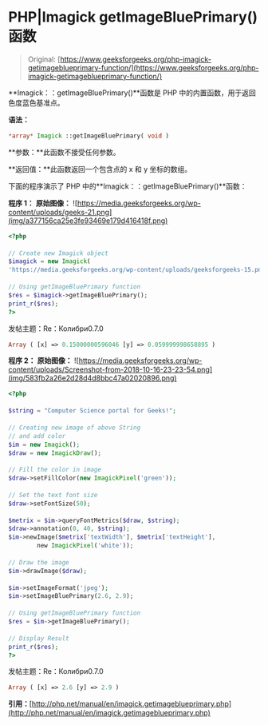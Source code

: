 # PHP|Imagick getImageBluePrimary()函数

> Original: [https://www.geeksforgeeks.org/php-imagick-getimageblueprimary-function/](https://www.geeksforgeeks.org/php-imagick-getimageblueprimary-function/)

**Imagick：：getImageBluePrimary()**函数是 PHP 中的内置函数，用于返回色度蓝色基准点。

**语法：**

```php
*array* Imagick ::getImageBluePrimary( void )
```

**参数：**此函数不接受任何参数。

**返回值：**此函数返回一个包含点的 x 和 y 坐标的数组。

下面的程序演示了 PHP 中的**Imagick：：getImageBluePrimary()**函数：

**程序 1：**
**原始图像：**
![https://media.geeksforgeeks.org/wp-content/uploads/geeks-21.png](img/a377156ca25e3fe93469e179d416418f.png)

```php
<?php

// Create new Imagick object
$imagick = new Imagick(
'https://media.geeksforgeeks.org/wp-content/uploads/geeksforgeeks-15.png');

// Using getImageBluePrimary function
$res = $imagick->getImageBluePrimary();
print_r($res);
?>
```

发帖主题：Re：Колибри0.7.0

```php
Array ( [x] => 0.15000000596046 [y] => 0.059999998658895 ) 

```

**程序 2：**
**原始图像：**
![https://media.geeksforgeeks.org/wp-content/uploads/Screenshot-from-2018-10-16-23-23-54.png](img/583fb2a26e2d28d4d8bbc47a02020896.png)

```php
<?php 

$string = "Computer Science portal for Geeks!"; 

// Creating new image of above String 
// and add color  
$im = new Imagick(); 
$draw = new ImagickDraw(); 

// Fill the color in image 
$draw->setFillColor(new ImagickPixel('green')); 

// Set the text font size 
$draw->setFontSize(50); 

$metrix = $im->queryFontMetrics($draw, $string); 
$draw->annotation(0, 40, $string); 
$im->newImage($metrix['textWidth'], $metrix['textHeight'], 
        new ImagickPixel('white')); 

// Draw the image         
$im->drawImage($draw); 

$im->setImageFormat('jpeg'); 
$im->setImageBluePrimary(2.6, 2.9);

// Using getImageBluePrimary function
$res = $im->getImageBluePrimary();

// Display Result
print_r($res);
?>
```

发帖主题：Re：Колибри0.7.0

```php
Array ( [x] => 2.6 [y] => 2.9 ) 

```

**引用：**[http://php.net/manual/en/imagick.getimageblueprimary.php](http://php.net/manual/en/imagick.getimageblueprimary.php)